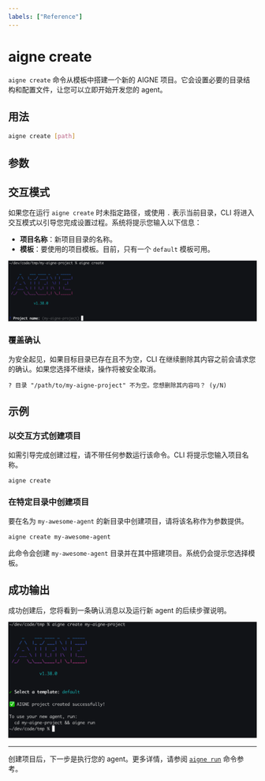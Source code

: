 ```yaml
---
labels: ["Reference"]
---
```


# aigne create

`aigne create` 命令从模板中搭建一个新的 AIGNE 项目。它会设置必要的目录结构和配置文件，让您可以立即开始开发您的 agent。

## 用法

```bash 基本用法 icon=lucide:terminal
aigne create [path]
```

## 参数

<x-field data-name="path" data-type="string" data-default="." data-required="false" data-desc="新项目目录的创建路径。如果省略，默认为当前目录，并会触发交互模式提示输入项目名称。"></x-field>

## 交互模式

如果您在运行 `aigne create` 时未指定路径，或使用 `.` 表示当前目录，CLI 将进入交互模式以引导您完成设置过程。系统将提示您输入以下信息：

*   **项目名称**：新项目目录的名称。
*   **模板**：要使用的项目模板。目前，只有一个 `default` 模板可用。

![项目名称的交互式提示](../assets/create/create-project-interactive-project-name-prompt.png)

### 覆盖确认

为安全起见，如果目标目录已存在且不为空，CLI 在继续删除其内容之前会请求您的确认。如果您选择不继续，操作将被安全取消。

```text 确认提示
? 目录 "/path/to/my-aigne-project" 不为空。您想删除其内容吗？ (y/N)
```

## 示例

### 以交互方式创建项目

如需引导完成创建过程，请不带任何参数运行该命令。CLI 将提示您输入项目名称。

```bash 在当前目录中创建 icon=lucide:terminal
aigne create
```

### 在特定目录中创建项目

要在名为 `my-awesome-agent` 的新目录中创建项目，请将该名称作为参数提供。

```bash 在新的 'my-awesome-agent' 目录中创建 icon=lucide:terminal
aigne create my-awesome-agent
```

此命令会创建 `my-awesome-agent` 目录并在其中搭建项目。系统仍会提示您选择模板。

## 成功输出

成功创建后，您将看到一条确认消息以及运行新 agent 的后续步骤说明。

![项目创建成功消息](../assets/create/create-project-using-default-template-success-message.png)

---

创建项目后，下一步是执行您的 agent。更多详情，请参阅 [`aigne run`](./command-reference-run.md) 命令参考。
